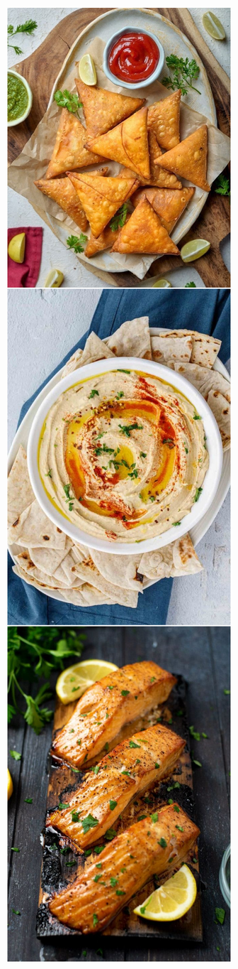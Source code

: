 ![samosas.JPG](https://raw.githubusercontent.com/najmajinow/Halal-Haven/main/samosas.JPG)
![hummus.JPG](https://raw.githubusercontent.com/najmajinow/Halal-Haven/main/hummus.JPG)
![ grilled salmon.JPG](https://raw.githubusercontent.com/najmajinow/Halal-Haven/main/grilled%20salmon.JPG)
